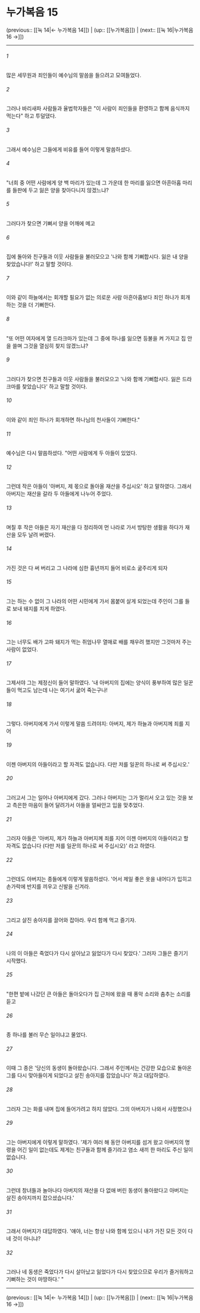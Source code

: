 # 누가복음 15

(previous:: [[눅 14|← 누가복음 14]]) | (up:: [[누가복음]]) | (next:: [[눅 16|누가복음 16 →]])

***




###### 1 

많은 세무원과 죄인들이 예수님의 말씀을 들으려고 모여들었다. 



###### 2 

그러나 바리새파 사람들과 율법학자들은 "이 사람이 죄인들을 환영하고 함께 음식까지 먹는다" 하고 투덜댔다. 



###### 3 

그래서 예수님은 그들에게 비유를 들어 이렇게 말씀하셨다. 



###### 4 

"너희 중 어떤 사람에게 양 백 마리가 있는데 그 가운데 한 마리를 잃으면 아흔아홉 마리를 들판에 두고 잃은 양을 찾아다니지 않겠느냐? 



###### 5 

그러다가 찾으면 기뻐서 양을 어깨에 메고 



###### 6 

집에 돌아와 친구들과 이웃 사람들을 불러모으고 '나와 함께 기뻐합시다. 잃은 내 양을 찾았습니다!' 하고 말할 것이다. 



###### 7 

이와 같이 하늘에서는 회개할 필요가 없는 의로운 사람 아흔아홉보다 죄인 하나가 회개하는 것을 더 기뻐한다. 



###### 8 

"또 어떤 여자에게 열 드라크마가 있는데 그 중에 하나를 잃으면 등불을 켜 가지고 집 안을 쓸며 그것을 열심히 찾지 않겠느냐? 



###### 9 

그러다가 찾으면 친구들과 이웃 사람들을 불러모으고 '나와 함께 기뻐합시다. 잃은 드라크마를 찾았습니다' 하고 말할 것이다. 



###### 10 

이와 같이 죄인 하나가 회개하면 하나님의 천사들이 기뻐한다." 



###### 11 

예수님은 다시 말씀하셨다. "어떤 사람에게 두 아들이 있었다. 



###### 12 

그런데 작은 아들이 '아버지, 제 몫으로 돌아올 재산을 주십시오' 하고 말하였다. 그래서 아버지는 재산을 갈라 두 아들에게 나누어 주었다. 



###### 13 

며칠 후 작은 아들은 자기 재산을 다 정리하여 먼 나라로 가서 방탕한 생활을 하다가 재산을 모두 날려 버렸다. 



###### 14 

가진 것은 다 써 버리고 그 나라에 심한 흉년까지 들어 비로소 굶주리게 되자 



###### 15 

그는 하는 수 없이 그 나라의 어떤 시민에게 가서 몸붙여 살게 되었는데 주인이 그를 들로 보내 돼지를 치게 하였다. 



###### 16 

그는 너무도 배가 고파 돼지가 먹는 쥐엄나무 열매로 배를 채우려 했지만 그것마저 주는 사람이 없었다. 



###### 17 

그제서야 그는 제정신이 들어 말하였다. '내 아버지의 집에는 양식이 풍부하여 많은 일꾼들이 먹고도 남는데 나는 여기서 굶어 죽는구나! 



###### 18 

그렇다. 아버지에게 가서 이렇게 말씀 드려야지: 아버지, 제가 하늘과 아버지께 죄를 지어 



###### 19 

이젠 아버지의 아들이라고 할 자격도 없습니다. 다만 저를 일꾼의 하나로 써 주십시오.' 



###### 20 

그러고서 그는 일어나 아버지에게 갔다. 그러나 아버지는 그가 멀리서 오고 있는 것을 보고 측은한 마음이 들어 달려가서 아들을 얼싸안고 입을 맞추었다. 



###### 21 

그러자 아들은 '아버지, 제가 하늘과 아버지께 죄를 지어 이젠 아버지의 아들이라고 할 자격도 없습니다 (다만 저를 일꾼의 하나로 써 주십시오)' 라고 하였다. 



###### 22 

그런데도 아버지는 종들에게 이렇게 말씀하셨다. '어서 제일 좋은 옷을 내어다가 입히고 손가락에 반지를 끼우고 신발을 신겨라. 



###### 23 

그리고 살진 송아지를 끌어와 잡아라. 우리 함께 먹고 즐기자. 



###### 24 

나의 이 아들은 죽었다가 다시 살아났고 잃었다가 다시 찾았다.' 그러자 그들은 즐기기 시작했다. 



###### 25 

"한편 밭에 나갔던 큰 아들은 돌아오다가 집 근처에 왔을 때 풍악 소리와 춤추는 소리를 듣고 



###### 26 

종 하나를 불러 무슨 일이냐고 물었다. 



###### 27 

이때 그 종은 '당신의 동생이 돌아왔습니다. 그래서 주인께서는 건강한 모습으로 돌아온 그를 다시 맞아들이게 되었다고 살진 송아지를 잡았습니다' 하고 대답하였다. 



###### 28 

그러자 그는 화를 내며 집에 들어가려고 하지 않았다. 그의 아버지가 나와서 사정했으나 



###### 29 

그는 아버지에게 이렇게 말하였다. '제가 여러 해 동안 아버지를 섬겨 왔고 아버지의 명령을 어긴 일이 없는데도 제게는 친구들과 함께 즐기라고 염소 새끼 한 마리도 주신 일이 없습니다. 



###### 30 

그런데 창녀들과 놀아나다 아버지의 재산을 다 없애 버린 동생이 돌아왔다고 아버지는 살진 송아지까지 잡으셨습니다.' 



###### 31 

그래서 아버지가 대답하였다. '얘야, 너는 항상 나와 함께 있으니 내가 가진 모든 것이 다 네 것이 아니냐? 



###### 32 

그러나 네 동생은 죽었다가 다시 살아났고 잃었다가 다시 찾았으므로 우리가 즐거워하고 기뻐하는 것이 마땅하다.' "

***

(previous:: [[눅 14|← 누가복음 14]]) | (up:: [[누가복음]]) | (next:: [[눅 16|누가복음 16 →]])
